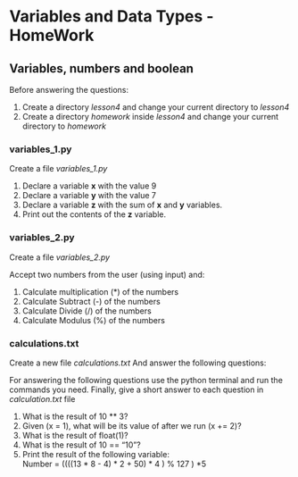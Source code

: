 # Variables and Data Types - HomeWork 

## Variables, numbers and boolean 

Before answering the questions:
1. Create a directory *lesson4* and change your current directory to *lesson4*
2. Create a directory  *homework* inside *lesson4* and change your current directory to *homework*

### variables_1.py 

Create a file *variables_1.py*

1. Declare a variable **x** with the value 9
2. Declare a variable **y** with the value 7
3. Declare a variable **z** with the sum of **x** and **y** variables. 
4. Print out the contents of the **z** variable.


### variables_2.py

Create a file *variables_2.py*

Accept two numbers from the user (using input) and:
1. Calculate multiplication (*) of the numbers
2. Calculate Subtract (-) of the numbers
3. Calculate Divide (/) of the numbers
4. Calculate Modulus (%) of the numbers


### calculations.txt

Create a new file *calculations.txt* And answer the following questions:

For answering the following questions use the python terminal and run the commands you need.
Finally, give a short answer to each question in *calculation.txt* file 

1. What is the result of 10 ** 3?
2. Given (x = 1), what will be its value of after we run (x += 2)?
3. What is the result of float(1)?
4. What is the result of 10 == “10”?
5. Print the result of the following variable:  
   Number = ((((13 * 8 - 4) * 2 + 50) * 4 ) % 127 ) *5

